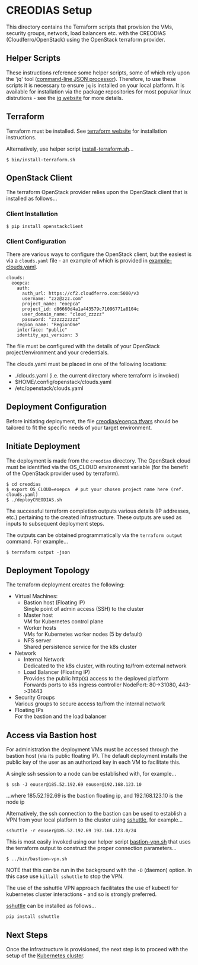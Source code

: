 # CREODIAS Setup

This directory contains the Terraform scripts that provision the VMs, security groups, network, load balancers etc. with the CREODIAS (Cloudferro/OpenStack) using the OpenStack terraform provider.

## Helper Scripts

These instructions reference some helper scripts, some of which rely upon the 'jq' tool ([command-line JSON processor](https://stedolan.github.io/jq/)). Therefore, to use these scripts it is necessary to ensure `jq` is installed on your local platform. It is available for installation via the package repositories for most popukar linux distrutions - see the [jq website](https://stedolan.github.io/jq/) for more details.

## Terraform

Terraform must be installed. See [terraform website](https://www.terraform.io/) for installation instructions.

Alternatively, use helper script [install-terraform.sh](../bin/install-terraform.sh)...
```
$ bin/install-terraform.sh
```

## OpenStack Client

The terraform OpenStack provider relies upon the OpenStack client that is installed as follows...

### Client Installation

```
$ pip install openstackclient
```

### Client Configuration

There are various ways to configure the OpenStack client, but the easiest is via a `clouds.yaml` file - an example of which is provided in [example-clouds.yaml](./example-clouds.yaml).

```
clouds:
  eoepca:
    auth:
      auth_url: https://cf2.cloudferro.com:5000/v3
      username: "zzz@zzz.com"
      project_name: "eoepca"
      project_id: d86660d4a1a443579c71096771a8104c
      user_domain_name: "cloud_zzzzz"
      password: "zzzzzzzzzz"
    region_name: "RegionOne"
    interface: "public"
    identity_api_version: 3
```

The file must be configured with the details of your OpenStack project/environment and your credentials.

The clouds.yaml must be placed in one of the following locations:
* ./clouds.yaml (i.e. the current directory where terraform is invoked)
* $HOME/.config/openstack/clouds.yaml
* /etc/openstack/clouds.yaml

## Deployment Configuration

Before initiating deployment, the file [creodias/eoepca.tfvars](./eoepca.tfvars) should be tailored to fit the specific needs of your target environment.

## Initiate Deployment

The deployment is made from the `creodias` directory. The OpenStack cloud must be identified via the OS_CLOUD environemnt variable (for the benefit of the OpenStack provider used by terraform).

```
$ cd creodias
$ export OS_CLOUD=eoepca  # put your chosen project name here (ref. clouds.yaml)
$ ./deployCREODIAS.sh
```

The successful terraform completion outputs various details (IP addresses, etc.) pertaining to the created infrastructure. These outputs are used as inputs to subsequent deployment steps.

The outputs can be obtained programmatically via the `terraform output` command. For example...
```
$ terraform output -json
```

## Deployment Topology

The terraform deployment creates the following:
* Virtual Machines:
  * Bastion host (Floating IP)<br>
    Single point of admin access (SSH) to the cluster
  * Master host<br>
    VM for Kubernetes control plane
  * Worker hosts<br>
    VMs for Kubernetes worker nodes (5 by default)
  * NFS server<br>
    Shared persistence service for the k8s cluster
* Network
  * Internal Network<br>
    Dedicated to the k8s cluster, with routing to/from external network
  * Load Balancer (Floating IP)<br>
    Provides the public http(s) access to the deployed platform<br>
    Forwards ports to k8s ingress controller NodePort: 80->31080, 443->31443
* Security Groups<br>
  Various groups to secure access to/from the internal network
* Floating IPs<br>
  For the bastion and the load balancer

## Access via Bastion host

For administration the deployment VMs must be accessed through the bastion host (via its public floating IP). The default deployment installs the public key of the user as an authorized key in each VM to facilitate this.

A single ssh session to a node can be established with, for example...
```
$ ssh -J eouser@185.52.192.69 eouser@192.168.123.10
```
...where 185.52.192.69 is the bastion floating ip, and 192.168.123.10 is the node ip

Alternatively, the ssh connection to the bastion can be used to establish a VPN from your local platform to the cluster using [sshuttle](https://sshuttle.readthedocs.io/en/stable/), for example...
```
sshuttle -r eouser@185.52.192.69 192.168.123.0/24
```

This is most easily invoked using our helper script [bastion-vpn.sh](../bin/bastion-vpn.sh) that uses the terraform output to construct the proper connection parameters...
```
$ ../bin/bastion-vpn.sh
```
NOTE that this can be run in the background with the `-D` (daemon) option. In this case use `killall sshuttle` to stop the VPN.

The use of the sshuttle VPN approach facilitates the use of kubectl for kubernetes cluster interactions - and so is strongly preferred.

[sshuttle](https://sshuttle.readthedocs.io/en/stable/) can be installed as follows...
```
pip install sshuttle
```

## Next Steps

Once the infrastructure is provisioned, the next step is to proceed with the setup of the [Kubernetes cluster](../kubernetes/README.md).
